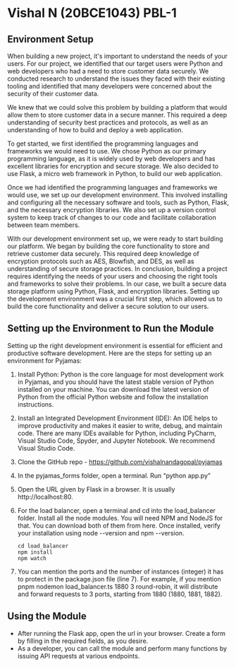 # Vishal N (20BCE1043) PBL-1

## Environment Setup

When building a new project, it's important to understand the needs of your users. For our project, we identified that our target users were Python and web developers who had a need to store customer data securely. We conducted research to understand the issues they faced with their existing tooling and identified that many developers were concerned about the security of their customer data.

We knew that we could solve this problem by building a platform that would allow them to store customer data in a secure manner. This required a deep understanding of security best practices and protocols, as well as an understanding of how to build and deploy a web application.

To get started, we first identified the programming languages and frameworks we would need to use. We chose Python as our primary programming language, as it is widely used by web developers and has excellent libraries for encryption and secure storage. We also decided to use Flask, a micro web framework in Python, to build our web application.

Once we had identified the programming languages and frameworks we would use, we set up our development environment. This involved installing and configuring all the necessary software and tools, such as Python, Flask, and the necessary encryption libraries. We also set up a version control system to keep track of changes to our code and facilitate collaboration between team members.

With our development environment set up, we were ready to start building our platform. We began by building the core functionality to store and retrieve customer data securely. This required deep knowledge of encryption protocols such as AES, Blowfish, and DES, as well as understanding of secure storage practices.
In conclusion, building a project requires identifying the needs of your users and choosing the right tools and frameworks to solve their problems. In our case, we built a secure data storage platform using Python, Flask, and encryption libraries. Setting up the development environment was a crucial first step, which allowed us to build the core functionality and deliver a secure solution to our users.

## Setting up the Environment to Run the Module

Setting up the right development environment is essential for efficient and productive software development. Here are the steps for setting up an environment for Pyjamas:

1. Install Python: Python is the core language for most development work in Pyjamas, and you should have the latest stable version of Python installed on your machine. You can download the latest version of Python from the official Python website and follow the installation instructions.

2. Install an Integrated Development Environment (IDE): An IDE helps to improve productivity and makes it easier to write, debug, and maintain code. There are many IDEs available for Python, including PyCharm, Visual Studio Code, Spyder, and Jupyter Notebook. We recommend Visual Studio Code.

3. Clone the GitHub repo - https://github.com/vishalnandagopal/pyjamas

4. In the pyjamas_forms folder, open a terminal. Run “python app.py”

5. Open the URL given by Flask in a browser. It is usually http://localhost:80.

6. For the load balancer, open a terminal and cd into the load_balancer folder. Install all the node modules. You will need NPM and NodeJS for that. You can download both of them from here. Once installed, verify your installation using node --version and npm --version.

    ```
    cd load_balancer
    npm install
    npm watch
    ```

7. You can mention the ports and the number of instances (integer) it has to protect in the package.json file (line 7). For example, if you mention pnpm nodemon load_balancer.ts 1880 3 round-robin, it will distribute and forward requests to 3 ports, starting from 1880 (1880, 1881, 1882).

## Using the Module

-   After running the Flask app, open the url in your browser. Create a form by filling in the required fields, as you desire.
-   As a developer, you can call the module and perform many functions by issuing API requests at various endpoints.
